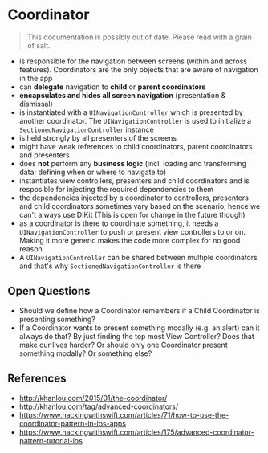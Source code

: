 #  Coordinator

> This documentation is possibly out of date. Please read with a grain of salt.

- is responsible for the navigation between screens (within and across features). Coordinators are the only objects that are aware of navigation in the app
- can **delegate** navigation to **child** or **parent coordinators**
- **encapsulates and hides all screen navigation** (presentation & dismissal)
- is instantiated with a `UINavigationController` which is presented by another coordinator. The `UINavigationController` is used to initialize a `SectionedNavigationController` instance
- is held strongly by all presenters of the screens
- might have weak references to child coordinators, parent coordinators and presenters
- does **not** perform any **business logic** (incl. loading and transforming data; defining when or where to navigate to)
- instantiates view controllers, presenters and child coordinators and is resposible for injecting the required dependencies to them
- the dependencies injected by a coordinator to controllers, presenters and child coordinators sometimes vary based on the scenario, hence we can't always use DIKit (This is open for change in the future though)
- as a coordinator is there to coordinate something, it needs a `UINavigationController` to push or present view controllers to or on. Making it more generic makes the code more complex for no good reason
- A `UINavigationController` can be shared between multiple coordinators and that's why `SectionedNavigationController` is there

## Open Questions

- Should we define how a Coordinator remembers if a Child Coordinator is presenting something?
- If a Coordinator wants to present something modally (e.g. an alert) can it always do that? By just finding the top most View Controller? Does that make our lives harder? Or should only one Coordinator present something modally? Or something else?

## References

* http://khanlou.com/2015/01/the-coordinator/
* http://khanlou.com/tag/advanced-coordinators/
* https://www.hackingwithswift.com/articles/71/how-to-use-the-coordinator-pattern-in-ios-apps
* https://www.hackingwithswift.com/articles/175/advanced-coordinator-pattern-tutorial-ios
